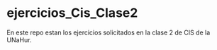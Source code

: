 # ejercicios_Cis_Clase2

En este repo estan los ejercicios solicitados en la clase 2 de CIS de la UNaHur.
